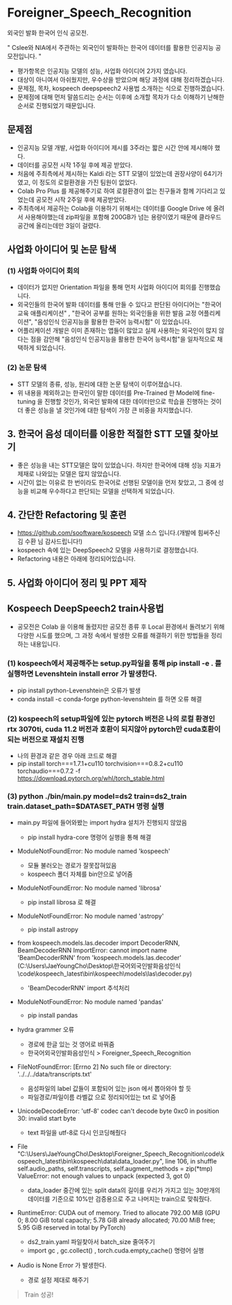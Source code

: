# Foreigner_Speech_Recognition
외국인 발화 한국어 인식 공모전.

" Cslee와 NIA에서 주관하는 외국인이 발화하는 한국어 데이터를 활용한 인공지능 공모전입니다. "
- 평가항목은 인공지능 모델의 성능, 사업화 아이디어 2가지 였습니다.
- 대상이 아니여서 아쉬웠지만, 우수상을 받았으며 해당 과정에 대해 정리하겠습니다.
- 문제점, 목차, kospeech deepspeech2 사용법 소개하는 식으로 진행하겠습니다.
- 문제점에 대해 먼저 말씀드리는 순서는 이후에 소개할 목차가 다소 이해하기 난해한 순서로 진행되었기 때문입니다.

## 문제점
- 인공지능 모델 개발, 사업화 아이디어 제시를 3주라는 짧은 시간 안에 제시해야 했다.
- 데이터를 공모전 시작 1주일 후에 제공 받았다.
- 처음에 주최측에서 제시하는 Kaldi 라는 STT 모델이 있었는데 권장사양이 64기가 였고, 이 정도의 로컬환경을 가진 팀원이 없었다.
- Colab Pro Plus 를 제공해주기로 하여 로컬환경이 없는 친구들과 함께 기다리고 있었는데 공모전 시작 2주일 후에 제공받았다.
- 주최측에서 제공하는 Colab을 이용하기 위해서는 데이터를 Google Drive 에 올려서 사용해야했는데 zip파일을 포함해 200GB가 넘는 용량이였기 때문에 클라우드 공간에 올리는데만 3일이 걸렸다.


## 사업화 아이디어 및 논문 탐색
### (1) 사업화 아이디어 회의
- 데이터가 없지만 Orientation 파일을 통해 먼저 사업화 아이디어 회의를 진행했습니다.
- 외국인들의 한국어 발화 데이터를 통해 만들 수 있다고 판단된 아이디어는 "한국어 교육 애플리케이션" , "한국어 공부를 원하는 외국인들을 위한 발음 교정 어플리케이션", "음성인식 인공지능을 활용한 한국어 능력시험" 이 있었습니다.
- 어플리케이션 개발은 이미 존재하는 앱들이 많았고 실제 사용하는 외국인이 많지 않다는 점을 감안해 "음성인식 인공지능을 활용한 한국어 능력시험"을 일차적으로 채택하게 되었습니다.
### (2) 논문 탐색
- STT 모델의 종류, 성능, 원리에 대한 논문 탐색이 이루어졌습니다.
- 위 내용을 제외하고는 한국인이 말한 데이터를 Pre-Trained 한 Model에 fine-tuning 을 진행할 것인가, 외국인 발화에 대한 데이터만으로 학습을 진행하는 것이 더 좋은 성능을 낼 것인가에 대한 탐색이 가장 큰 비중을 차지했습니다.
## 3. 한국어 음성 데이터를 이용한 적절한 STT 모델 찾아보기
- 좋은 성능을 내는 STT모델은 많이 있었습니다. 하지만 한국어에 대해 성능 지표가 제재로 나와있는 모델은 많지 않았습니다.
- 시간이 없는 이유로 한 번이라도 한국어로 선행된 모델이을 먼저 찾았고, 그 중에 성능을 비교해 우수하다고 판단되는 모델을 선택하게 되었습니다.
## 4. 간단한 Refactoring 및 훈련
- https://github.com/sooftware/kospeech 모델 소스 입니다.(개발에 힘써주신 김 수환 님 감사드립니다!)
- kospeech 속에 있는 DeepSpeech2 모델을 사용하기로 결정했습니다.
- Refactoring 내용은 아래에 정리되어있습니다.
## 5. 사업화 아이디어 정리 및 PPT 제작

## Kospeech DeepSpeech2 train사용법
- 공모전은 Colab 을 이용해 돌렸지만 공모전 종류 후 Local 환경에서 돌려보기 위해 다양한 시도를 했으며, 그 과정 속에서 발생한 오류를 해결하기 위한 방법들을 정리하는 내용입니다.
### (1) kospeech에서 제공해주는 setup.py파일을 통해 pip install -e . 를 실행하면 Levenshtein install error 가 발생한다.
 - pip install python-Levenshtein은 오류가 발생
 - conda install -c conda-forge python-levenshtein 를 하면 오류 해결
### (2) kospeech의 setup파일에 있는 pytorch 버전은 나의 로컬 환경인 rtx 3070ti, cuda 11.2 버전과 호환이 되지않아 pytorch만 cuda호환이 되는 버전으로 재설치 진행
- 나의 환경과 같은 경우 아래 코드로 해결
- pip install torch===1.7.1+cu110 torchvision===0.8.2+cu110 torchaudio===0.7.2 -f https://download.pytorch.org/whl/torch_stable.html 
### (3) python ./bin/main.py model=ds2 train=ds2_train train.dataset_path=$DATASET_PATH 명령 실행 
- main.py 파일에 들어와봤는 import hydra 설치가 진행되지 않았음
  - pip install hydra-core 명령어 실행을 통해 해결
  
- ModuleNotFoundError: No module named 'kospeech'
   - 모듈 불러오는 경로가 잘못잡혀있음
   - kospeech 폴더 자체를 bin안으로 넣어줌
   
- ModuleNotFoundError: No module named 'librosa'
   - pip install librosa 로 해결
   
- ModuleNotFoundError: No module named 'astropy'
   - pip install astropy
   
- from kospeech.models.las.decoder import DecoderRNN, BeamDecoderRNN
ImportError: cannot import name 'BeamDecoderRNN' from 'kospeech.models.las.decoder' (C:\Users\JaeYoungCho\Desktop\한국어외국인발화음성인식\code\kospeech_latest\bin\kospeech\models\las\decoder.py)
   - 'BeamDecoderRNN' import 추석처리
   
- ModuleNotFoundError: No module named 'pandas'
  - pip install pandas
  
- hydra grammer 오류
  - 경로에 한글 있는 것 영어로 바꿔줌 
  - 한국어외국인발화음성인식 > Foreigner_Speech_Recognition
  
- FileNotFoundError: [Errno 2] No such file or directory: '../../../data/transcripts.txt'
  - 음성파일의 label 값들이 포함되어 있는 json 에서 뽑아와야 할 듯
  - 파일경로/파일이름 라벨값 으로 정리되어있는 txt 로 넣어줌
  
- UnicodeDecodeError: 'utf-8' codec can't decode byte 0xc0 in position 30: invalid start byte
  - text 파일을 utf-8로 다시 인코딩해줬다

- File "C:\Users\JaeYoungCho\Desktop\Foreigner_Speech_Recognition\code\kospeech_latest\bin\kospeech\data\data_loader.py", line 106, in shuffle
    self.audio_paths, self.transcripts, self.augment_methods = zip(*tmp)
ValueError: not enough values to unpack (expected 3, got 0)
  - data_loader 중간에 있는 split data의 길이를 우리가 가지고 있는 30만개의 데이터를 기준으로 10%만 검증용으로 주고 나머지는 train으로 맞춰줬다.

- RuntimeError: CUDA out of memory. Tried to allocate 792.00 MiB (GPU 0; 8.00 GiB total capacity; 5.78 GiB already allocated; 70.00 MiB free; 5.95 GiB reserved in total by PyTorch)
  - ds2_train.yaml 파일찾아서 batch_size 줄여주기
  - import gc   ,   gc.collect() ,   torch.cuda.empty_cache() 명령어 실행

- Audio is None Error 가 발생한다. 
  - 경로 설정 제대로 해주기

> Train 성공!



 
